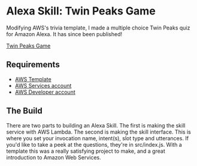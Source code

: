 # Alexa Skill: Twin Peaks Game
Modifying AWS's trivia template, I made a multiple choice Twin Peaks quiz for Amazon Alexa. It has since been published!

[Twin Peaks Game](https://www.amazon.com/dp/B07639SSX2)

## Requirements
* [AWS Template](https://github.com/alexa/skill-sample-nodejs-trivia)
* [AWS Services account](https://console.aws.amazon.com/)
* [AWS Developer account](https://developer.amazon.com/)

## The Build
There are two parts to building an Alexa Skill. The first is making the skill service with AWS Lambda. The second is making the skill interface. This is where you set your invocation name, intent(s), slot type and utterances. If you'd like to take a peek at the questions, they're in src/index.js. With a template this was a really satisfying project to make, and a great introduction to Amazon Web Services.
